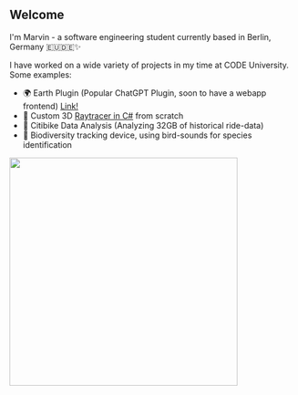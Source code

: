 ## Welcome

I'm Marvin - a software engineering student currently based in Berlin, Germany 🇪🇺🇩🇪✨

I have worked on a wide variety of projects in my time at CODE University.
Some examples:

- 🌍 Earth Plugin (Popular ChatGPT Plugin, soon to have a webapp frontend) [Link!](https://earth-plugin.com)
- 🌈 Custom 3D [Raytracer in C#](https://github.com/MuellerMarvin/RayTracer-in-CSharp) from scratch
- 🚴 Citibike Data Analysis (Analyzing 32GB of historical ride-data)
- 🦜 Biodiversity tracking device, using bird-sounds for species identification


<img src="https://wakatime.com/share/@1d3a6af6-640d-4ea2-b7bb-3ce2ad50e78a/5b9bf3cf-63c1-4a30-b341-6e077ac0186c.svg" height="400px"/>
